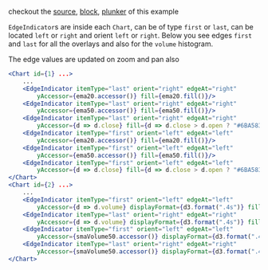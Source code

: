 checkout the [source](https://gist.github.com/rrag/70ea3fe28ad35bf3ed4c), [block](http://bl.ocks.org/rrag/70ea3fe28ad35bf3ed4c), [plunker](http://plnkr.co/edit/gist:70ea3fe28ad35bf3ed4c?p=preview) of this example

`EdgeIndicator`s are inside each `Chart`, can be of type `first` or `last`, can be located `left` or `right` and orient `left` or `right`. Below you see edges `first` and `last` for all the overlays and also for the `volume` histogram.

The edge values are updated on zoom and pan also

```jsx
<Chart id={1} ...>
	...
	<EdgeIndicator itemType="last" orient="right" edgeAt="right"
		yAccessor={ema20.accessor()} fill={ema20.fill()}/>
	<EdgeIndicator itemType="last" orient="right" edgeAt="right"
		yAccessor={ema50.accessor()} fill={ema50.fill()}/>
	<EdgeIndicator itemType="last" orient="right" edgeAt="right"
		yAccessor={d => d.close} fill={d => d.close > d.open ? "#6BA583" : "#FF0000"}/>
	<EdgeIndicator itemType="first" orient="left" edgeAt="left"
		yAccessor={ema20.accessor()} fill={ema20.fill()}/>
	<EdgeIndicator itemType="first" orient="left" edgeAt="left"
		yAccessor={ema50.accessor()} fill={ema50.fill()}/>
	<EdgeIndicator itemType="first" orient="left" edgeAt="left"
		yAccessor={d => d.close} fill={d => d.close > d.open ? "#6BA583" : "#FF0000"}/>
</Chart>
<Chart id={2} ...>
	...
	<EdgeIndicator itemType="first" orient="left" edgeAt="left"
		yAccessor={d => d.volume} displayFormat={d3.format(".4s")} fill="#0F0F0F"/>
	<EdgeIndicator itemType="last" orient="right" edgeAt="right"
		yAccessor={d => d.volume} displayFormat={d3.format(".4s")} fill="#0F0F0F"/>
	<EdgeIndicator itemType="first" orient="left" edgeAt="left"
		yAccessor={smaVolume50.accessor()} displayFormat={d3.format(".4s")} fill={smaVolume50.fill()}/>
	<EdgeIndicator itemType="last" orient="right" edgeAt="right"
		yAccessor={smaVolume50.accessor()} displayFormat={d3.format(".4s")} fill={smaVolume50.fill()}/>
</Chart>
```